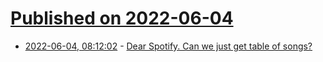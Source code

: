 # [Published on 2022-06-04](index.md)

* [2022-06-04, 08:12:02](https://news.ycombinator.com/item?id=31618092) - [Dear Spotify. Can we just get table of songs?](https://neil.computer/notes/dear-spotify-can-we-just-get-table-of-songs/)
